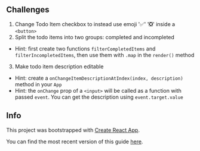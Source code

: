 ## Challenges

1. Change Todo Item checkbox to instead use emoji '✅' '❎' inside a `<button>`
2. Split the todo items into two groups: completed and incompleted
  - Hint: first create two functions `filterCompletedItems` and `filterIncompletedItems`, then use them with `.map` in the `render()` method
3. Make todo item description editable
  - Hint: create a `onChangeItemDescriptionAtIndex(index, description)` method in your `App`
  - Hint: the `onChange` prop of a `<input>` will be called as a function with passed `event`. You can get the description using `event.target.value`

## Info

This project was bootstrapped with [Create React App](https://github.com/facebookincubator/create-react-app).

You can find the most recent version of this guide [here](https://github.com/facebookincubator/create-react-app/blob/master/packages/react-scripts/template/README.md).
